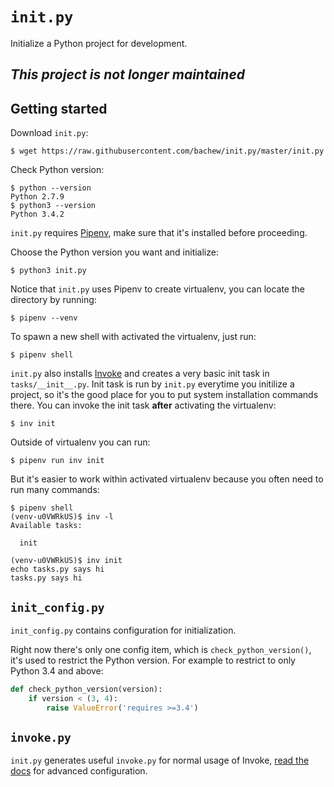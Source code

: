 # `init.py`

Initialize a Python project for development.


## *This project is not longer maintained*


## Getting started

Download `init.py`:

```console
$ wget https://raw.githubusercontent.com/bachew/init.py/master/init.py
```

Check Python version:

```console
$ python --version
Python 2.7.9
$ python3 --version
Python 3.4.2
```

`init.py` requires [Pipenv](https://docs.pipenv.org/), make sure that it's installed before proceeding.

Choose the Python version you want and initialize:

```console
$ python3 init.py
```

Notice that `init.py` uses Pipenv to create virtualenv, you can locate the directory by running:

```console
$ pipenv --venv
```

To spawn a new shell with activated the virtualenv, just run:

```console
$ pipenv shell
```

`init.py` also installs [Invoke](www.pyinvoke.org) and creates a very basic init task in `tasks/__init__.py`. Init task is run by `init.py` everytime you initilize a project, so it's the good place for you to put system installation commands there. You can invoke the init task **after** activating the virtualenv:

```console
$ inv init
```

Outside of virtualenv you can run:

```console
$ pipenv run inv init
```

But it's easier to work within activated virtualenv because you often need to run many commands:

```
$ pipenv shell
(venv-u0VWRkUS)$ inv -l
Available tasks:

  init

(venv-u0VWRkUS)$ inv init
echo tasks.py says hi
tasks.py says hi
```

## `init_config.py`

`init_config.py` contains configuration for initialization.

Right now there's only one config item, which is `check_python_version()`, it's used to restrict the Python version. For example to restrict to only Python 3.4 and above:

```python
def check_python_version(version):
    if version < (3, 4):
        raise ValueError('requires >=3.4')
```

## `invoke.py`

`init.py` generates useful `invoke.py` for normal usage of Invoke, [read the docs](http://docs.pyinvoke.org) for advanced configuration.
